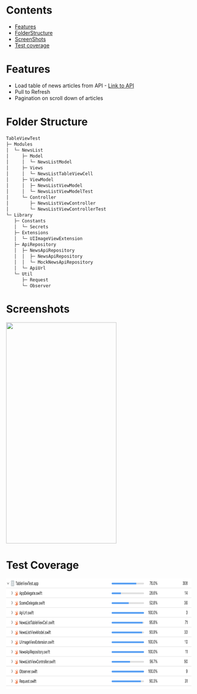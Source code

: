 # Contents
- [Features](#features)
- [FolderStructure](#folder-structure)
- [ScreenShots](#screenshots)
- [Test coverage](#test-coverage)


# Features
- Load table of news articles from API - [Link to API](https://newsapi.org/)
- Pull to Refresh
- Pagination on scroll down of articles


# Folder Structure

```
TableViewTest
├─ Modules
│  └─ NewsList
│     ├─ Model
│     │  └─ NewsListModel
│     ├─ Views
│     │  └─ NewsListTableViewCell
│     ├─ ViewModel
│     │  ├─ NewsListViewModel
│     │  └─ NewsListViewModelTest
│     └─ Controller
│        ├─ NewsListViewController
│        └─ NewsListViewControllerTest
└─ Library
   ├─ Constants
   │  └─ Secrets
   ├─ Extensions
   │  └─ UIImageViewExtension
   ├─ ApiRepository
   │  ├─ NewsApiRepository
   │  │  ├─ NewsApiRepository
   │  │  └─ MockNewsApiRepository
   │  └─ ApiUrl
   └─ Util
      ├─ Request
      └─ Observer
```

# Screenshots

<img src="./images/TCS.gif" width="300px" height="600px"/>


# Test Coverage

<img src="./images/TCS Test Coverage.png" width="750px" height="300px"/>